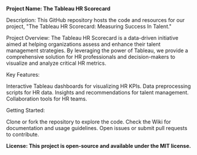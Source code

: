 **Project Name: The Tableau HR Scorecard**

Description:
This GitHub repository hosts the code and resources for our project, "The Tableau HR Scorecard: Measuring Success In Talent."

Project Overview:
The Tableau HR Scorecard is a data-driven initiative aimed at helping organizations assess and enhance their talent management strategies. By leveraging the power of Tableau, we provide a comprehensive solution for HR professionals and decision-makers to visualize and analyze critical HR metrics.

Key Features:

Interactive Tableau dashboards for visualizing HR KPIs.
Data preprocessing scripts for HR data.
Insights and recommendations for talent management.
Collaboration tools for HR teams.

Getting Started:

Clone or fork the repository to explore the code.
Check the Wiki for documentation and usage guidelines.
Open issues or submit pull requests to contribute.

**License:
**This project is open-source and available under the MIT license.****

